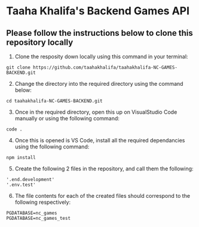 # Taaha Khalifa's Backend Games API

## Please follow the instructions below to clone this repository locally

1. Clone the resposity down locally using this command in your terminal:

```
git clone https://github.com/taahakhalifa/taahakhalifa-NC-GAMES-BACKEND.git
```

2. Change the directory into the required directory using the command below:

```
cd taahakhalifa-NC-GAMES-BACKEND.git
```

3. Once in the required directory, open this up on VisualStudio Code manually or using the following command:

```
code .
```

4. Once this is opened is VS Code, install all the required dependancies using the following command:

```
npm install
```

5. Create the following 2 files in the repository, and call them the following:

```
'.end.development'
'.env.test'
```

6. The file contents for each of the created files should correspond to the following respectively:

```
PGDATABASE=nc_games
PGDATABASE=nc_games_test
```
